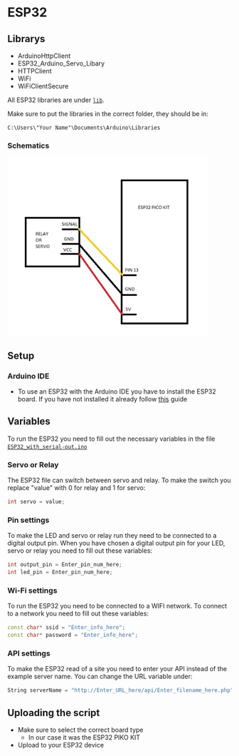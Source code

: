 # ESP32

## Librarys
  * ArduinoHttpClient
  * ESP32_Arduino_Servo_Libary
  * HTTPClient
  * WiFi
  * WiFiClientSecure

All ESP32 libraries are under [```lib```](lib).

Make sure to put the libraries in the correct folder, they should be in:
```
C:\Users\"Your Name"\Documents\Arduino\Libraries
```

### Schematics
<img src="ESP32_schematic.jpg" height="400">

## Setup 

### Arduino IDE
 - To use an ESP32 with the Arduino IDE you have to install the ESP32 board. If you have not installed it already follow [this](https://randomnerdtutorials.com/installing-the-esp32-board-in-arduino-ide-windows-instructions/) guide

## Variables
To run the ESP32 you need to fill out the necessary variables in the file [```ESP32_with_serial-out.ino```](ESP32_with_serial-out.ino) 

### Servo or Relay
 The ESP32 file can switch between servo and relay. To make the switch you replace "value" with 0 for relay and 1 for servo:

 ````cpp
 int servo = value;
 ````
### Pin settings
 To make the LED and servo or relay run they need to be connected to a digital output pin. When you have chosen a digital output pin for your LED, servo or relay you need to fill out these variables:

 ````cpp
int output_pin = Enter_pin_num_here; 
int led_pin = Enter_pin_num_here;
 ````

### Wi-Fi settings
To run the ESP32 you need to be connected to a WIFI network. To connect to a network you need to fill out these variables:

````cpp
const char* ssid = "Enter_info_here";
const char* password = "Enter_info_here";
````

### API settings
To make the ESP32 read of a site you need to
enter your API instead of the example server name. You can change the URL variable under:

````cpp
String serverName = "http://Enter_URL_here/api/Enter_filename_here.php"; 
````
## Uploading the script
 - Make sure to select the correct board type 
   - In our case it was the ESP32 PIKO KIT
 - Upload to your ESP32 device
